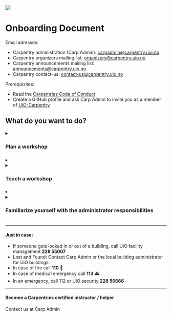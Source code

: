 ![](https://github.com/uio-carpentry/organisational/blob/master/uio-carpentry-logofiler/uio-carpentry-logo.jpg)

# Onboarding Document 

Email adresses:
* Carpentry administration (Carp Admin): [carpadmin@carpentry.uio.no](mailto:carpadmin@carpentry.uio.no)
* Carpentry organizers mailing list: [organizers@carpentry.uio.no](mailto:organizers@carpentry.uio.no)
* Carpentry announcements mailing list: [announcements@carpentry.uio.no](mailto:announcements@carpentry.uio.no).
* Carpentry contact-us: [contact-us@carpentry.uio.no](mailto:contact-us@carpentry.uio.no)

Prerequisites:
- Read the [Carpentries Code of Conduct](https://docs.carpentries.org/topic_folders/policies/code-of-conduct.html)
- Create a GitHub profile and ask Carp Admin to invite you as a member of [UiO-Carpentry](https://github.com/uio-carpentry)

## What do you want to do? 

<details><summary><h3>Plan a workshop<h3></summary><blockquote>	

### To be completed in order 

**1. Choose a lesson**
* You can teach any of the lessons from the Carpentries curriculum, including the core lessons from [Software](http://software-carpentry.org/lessons/), [Data](http://datacarpentry.org/lessons/), and/or [Library Carpentry](https://librarycarpentry.org/lessons/). Alternatively, if you have developed lesson material you can contact Carp Admin and suggest a workshop.  

\
**2. Answer the call/ reach out** 
* Several times per semester, we send out calls to , reply to the call if you are interested. 
* You can also contact the local or regional coordinator and propose a workshop by sending an email to Carp Admin. 

\
**3. Find co-instructors and helpers**
* Ask the community via the Carpentry organizers mailing list, or attend our bi-annual event where we plan the semester. 
* Tip: ask for new helpers via the Carpentry announcements mailing list.

\
**4. Familiarize yourself with the General guidelines**
 * The [Carpentries Handbook](https://docs.carpentries.org/index.html)
 * The [Carpentries Code of Conduct](https://docs.carpentries.org/topic_folders/policies/code-of-conduct.html)
 * [Instructor Checklist](https://docs.carpentries.org/topic_folders/hosts_instructors/hosts_instructors_checklist.html#instructor-checklist)
 * [Tips For Instructors](https://docs.carpentries.org/topic_folders/hosts_instructors/instructor_tips.html)

\
**5. Plan out the following with the help of your co-instructor(s):**
* Decide which episodes and exercises (minimum and extra) to cover. 
* Delegate teaching for episodes and exercises. 
* Create a timeline for the day, be sure to allot time for set-up, introduction (inc. explanation of [Carpentries Code of Conduct](https://docs.carpentries.org/topic_folders/policies/code-of-conduct.html)), breaks, closing remarks and the post-workshop survey/ feedback. 
* Preferred date(s) 

\
**6. Share the above information with your helpers and Carp Admin**

\
**7. Edit the workshop website on GitHub**
* Once you have shared the above information, Carp Admin will set up a **workshop repository** in the [UiO-Carpentry Git Hub page](https://github.com/uio-carpentry).
* You must **edit the necessary parts** by following the README.md "Customizing Your Website", and the website will be created automatically.
* When the contents are in place, send a notification to Carp Admin. 
  </blockquote></details>
  </li>
	
	
<li> <details><summary><h3>Teach a workshop<h3></summary><blockquote>
   <details><summary>Opening-instructor responsibilities</summary><blockquote>

<details><summary><h3>Teach workshop<h3></summary><blockquote>
  <details><summary>Opening-instructor responsibilities</summary><blockquote>
 

\
**Before teaching**
- [ ] Check the results of the pre-workshop survey to understand your learners.
- [ ] Try out the projector, check the network, etc., to ensure technical parts work as planned (if not, or if any equipment is needed, contact Carp Admin).

\
**During teaching**
- [ ] Explain the Carpentries [Code of Conduct](https://docs.carpentries.org/topic_folders/policies/code-of-conduct.html) at the beginning of the workshop.
- [ ] Do a short **security briefing** at the beginning of the workshop.



**After**
* Right after the workshop, do a feedback round with your co-instructors and helpers, using the sticky note feedback as guidance. 
* If workshop participants ask for a Certificate of Attendance after the workshop ask them to email the Contact-us email address. 

#### **Just in case:**
* If someone gets locked in or out of a building, call UiO facility management **228 55007**
* Lost and Found: Contact Carp Admin or the local building administrator for UiO buildings.
* In case of fire call **110** :fire_engine:
* In case of medical emergency call **113** :ambulance:
* In an emergency, call **112** or UiO security **228 56666** :policewoman:

</blockquote></details>	
  <details><summary>Closing-instructor responsibilities</summary><blockquote>

\
**During teaching**
- [ ] Ask the participants to answer the **post-workshop survey** at the end of the workshop, as well as feedback using the sticky notes provided in the equipment box (collect these).
- [ ] Promote other [Carpentry@UiO workshops](https://www.ub.uio.no/english/courses-events/courses/other/Carpentry/) as well as [UiO’s Digital Scholarship Centre (DSC)](https://www.ub.uio.no/english/libraries/dsc/) 

\
**After teaching**
- [ ] Right after the workshop, do a feedback round with your co-instructors and helpers, using the sticky note feedback as guidance. 
- [ ] If workshop participants ask for a Certificate of Attendance after the workshop ask them to email the Contact-us email address. 



**After**
* Right after the workshop, do a feedback round with your co-instructors and helpers, using the sticky note feedback as guidance. 
* A few days after the workshop, the closing instructor must **write a summary of the feedback and general impressions** from the workshop and send these to the co-instructors and helpers. 
* If workshop participants ask for a Certificate of Attendance after the workshop ask them to email the Contact-us email address. 

#### **Just in case:**
* If someone gets locked in or out of a building, call UiO facility management **228 55007**
* Lost and Found: Contact Carp Admin or the local building administrator for UiO buildings.
* In case of fire call **110**    :fire_engine:
* In case of medical emergency call **113**    :ambulance:
* In an emergency, call **112** or UiO security **228 56666** :policewoman:
</blockquote></details>	

</blockquote></details>	
<details><summary><h3>Work as a helper<h3></summary><blockquote>	



### Helper
* Get the Carpentries equipment box, which is located in the University of Oslo’s HumSam library 2nd floor offices (contact Carp Admin)
* Leave the seminar room clean and orderly; make sure that no equipment is left, windows are closed, and lights are off. 

#### **Just in case:**
* If someone gets locked in or out of a building, call UiO facility management **228 55007**
* Lost and Found: Contact Carp Admin or the local building administrator for UiO buildings.
* In case of fire call **110** :fire_engine:
* In case of medical emergency call **113** :ambulance:
* In an emergency, call **112** or UiO security **228 56666** :policewoman:
</blockquote></details>	
<details><summary><h3>Familiarize yourself with the administrator responsibilities<h3></summary><blockquote>	

### Administrator
* Workshop participants can ask for a Certificate of Attendance after the workshop:
	* For non-standard workshops (e.g. when you cover only a part of the core lessons), we create a certificate automatically, ask Carp Admin
	* For standard workshops (i.e., a 2-day full program covering all core lessons), learners can obtain a certificate by following the instructions in the [Carpentries Handbook](https://docs.carpentries.org/index.html). 
</blockquote></details>	

* * * 

**Before workshop**
- [ ] Participate in administrative communication prior to the workshop. 
- [ ] Get in contact with the co-instructors and familiarize yourself with the teaching materials and exercises. It is often during the start of the workshop and during workshop exercises that helpers are needed most. 
- [ ] Prior to the workshop pick-up the Carpentries equipment box, which is located in the University of Oslo’s HumSam library 2nd floor offices (contact Carp Admin)

\
**During workshop**
- [ ] Be attentive: look actively for sticky notes coming up – and if participants look lost during lessons. 
- [ ] If you see that a lot of sticky notes come up or that many participants get lost, gently interrupt the co-instructor so that all participants can catch up. 

\
**After workshop**
- [ ] Leave the seminar room clean and orderly; make sure that no equipment is left, windows are closed, and lights are off. 
- [ ] A few days after the workshop, the closing instructor must **write a summary of the feedback and general impressions** from the workshop and send these to the co-instructors and helpers. 
	
</blockquote></details>	
</li>	
<li> <details><summary><h3>Familiarize yourself with the administrator responsibilities<h3></summary><blockquote>	

* * * 

**Before workshop**	
 - [ ] Booking of suitable rooms for workshops. Determining capacity and any room information necessary to collect for running the workshop smoothly. 
- [ ] Create **UiO event page** for the workshop using Vortex, that appears under "upcoming workshops" of UiO Library > Digital Scholarship Centre’s (DSC) freestanding course catalogue in English. 
- [ ] Preparing a sign-up form linked from the event page shown on the event page and administration of this sign-up form. 
	* By default, we close registration two days before the workshop date. Automatic reminders for workshop participants are sent out via the registration system one week and again three days before the workshop. The registration system can handle any additional information that instructors want to send participants.
- [ ] Setting up a **workshop website repository** in the **uio-carpentry GitHub account** and sharing the link with instructors so they can fill it in. When the contents are in place, the administrator will link the workshop website to the event page on the UiO Library's course catalogue. 
- [ ] Publishing, promotion, and dissemination of the workshop on UBOslo Twitter, DSC’s webpage, DSC’s monthly newsletter, and sending an announcement email to the Carpentry announcements mailing list about the workshop. 
- [ ] Submission of self-organized workshop registration form to Carpentry.org using the following information, so that instructors will receive links to **pre- and post-workshop surveys** and the **results**. 
	* Institutional affiliation: "University of Oslo"
	* Unless the workshop covers the whole core curriculum, choose "Mix & Match" at "Which Carpentries workshop are you teaching?"
	* Provide Carp Admin as well as the instructors’ emails at "Is there anyone you would like included in communication for this workshop? Please provide email addresses.”
	* You and the instructors will receive a link to the results of the pre-workshop survey from the Carpentry Team.
- [ ] In cases where the course has not been filled 1-2 weeks in advance and registration is slow, send out reminders that the course is being held to the Carpentry announcements miling list. 
- [ ] Post on UBOslo Twitter that the course is occurring and include necessary details, as well as a link to sign-up. Emphasize that space is limited so as to avoid people signing up who might not intend on showing up. 
	
\
**During workshop**
- [ ] Be attentive on the Carp Admin email addresses, especially in the morning, to be sure everything is running smoothly. 

\
**After workshhop** 
- [ ] Workshop participants can ask for a Certificate of Attendance after the workshop:
	* For non-standard workshops (e.g. when you cover only a part of the core lessons), we create a certificate automatically
	* For standard workshops (i.e., a 2-day full program covering all core lessons), learners can obtain a certificate by following the instructions in the [Carpentries Handbook](https://docs.carpentries.org/index.html). 
	
</blockquote></details>	
</li>	

 

* * * 
#### Just in case:
* If someone gets locked in or out of a building, call UiO facility management **228 55007**
* Lost and Found: Contact Carp Admin or the local building administrator for UiO buildings.
* In case of fire call **110** :fire_engine:
* In case of medical emergency call **113** :ambulance:
* In an emergency, call 112 or UiO security **228 56666**	
	
	
* * * 
#### Become a Carpentries certified instructor / helper 

Contact us at Carp Admin 




